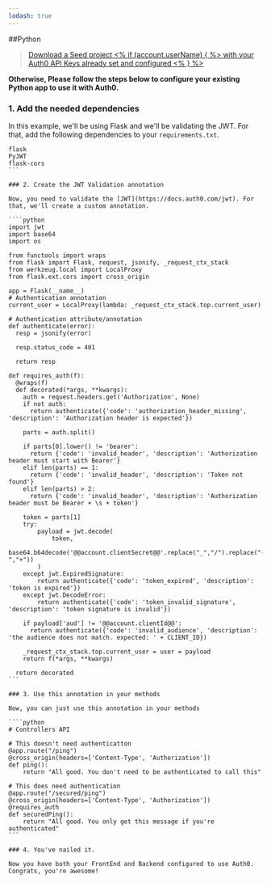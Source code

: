 ```yaml
---
lodash: true
---
```


##Python

<div class="package">
  <blockquote>
    <a href="https://docs.auth0.com/auth0-python/master/create-package?path=examples/flask-api&type=server@@account.clientParam@@" class="btn btn-lg btn-success btn-package">
      <span>Download a Seed project</span>
      <% if (account.userName) { %>
      <span class="smaller">with your Auth0 API Keys already set and configured</span>
      <% } %>
    </a>
  </blockquote>
</div>

**Otherwise, Please follow the steps below to configure your existing Python app to use it with Auth0.**

### 1. Add the needed dependencies

In this example, we'll be using Flask and we'll be validating the JWT. For that, add the following dependencies to your `requirements.txt`.

````text
flask
PyJWT
flask-cors
```

### 2. Create the JWT Validation annotation

Now, you need to validate the [JWT](https://docs.auth0.com/jwt). For that, we'll create a custom annotation.

````python
import jwt
import base64
import os

from functools import wraps
from flask import Flask, request, jsonify, _request_ctx_stack
from werkzeug.local import LocalProxy
from flask.ext.cors import cross_origin

app = Flask(__name__)
# Authentication annotation
current_user = LocalProxy(lambda: _request_ctx_stack.top.current_user)

# Authentication attribute/annotation
def authenticate(error):
  resp = jsonify(error)

  resp.status_code = 401

  return resp

def requires_auth(f):
  @wraps(f)
  def decorated(*args, **kwargs):
    auth = request.headers.get('Authorization', None)
    if not auth:
      return authenticate({'code': 'authorization_header_missing', 'description': 'Authorization header is expected'})

    parts = auth.split()

    if parts[0].lower() != 'bearer':
      return {'code': 'invalid_header', 'description': 'Authorization header must start with Bearer'}
    elif len(parts) == 1:
      return {'code': 'invalid_header', 'description': 'Token not found'}
    elif len(parts) > 2:
      return {'code': 'invalid_header', 'description': 'Authorization header must be Bearer + \s + token'}

    token = parts[1]
    try:
        payload = jwt.decode(
            token,
            base64.b64decode('@@account.clientSecret@@'.replace("_","/").replace("-","+"))
        )
    except jwt.ExpiredSignature:
        return authenticate({'code': 'token_expired', 'description': 'token is expired'})
    except jwt.DecodeError:
        return authenticate({'code': 'token_invalid_signature', 'description': 'token signature is invalid'})

    if payload['aud'] != '@@account.clientId@@':
      return authenticate({'code': 'invalid_audience', 'description': 'the audience does not match. expected: ' + CLIENT_ID})

    _request_ctx_stack.top.current_user = user = payload
    return f(*args, **kwargs)

  return decorated
```

### 3. Use this annotation in your methods

Now, you can just use this annotation in your methods

````python
# Controllers API

# This doesn't need authenticatton
@app.route("/ping")
@cross_origin(headers=['Content-Type', 'Authorization'])
def ping():
    return "All good. You don't need to be authenticated to call this"

# This does need authentication
@app.route("/secured/ping")
@cross_origin(headers=['Content-Type', 'Authorization'])
@requires_auth
def securedPing():
    return "All good. You only get this message if you're authenticated"
```

### 4. You've nailed it.

Now you have both your FrontEnd and Backend configured to use Auth0. Congrats, you're awesome!
